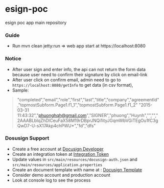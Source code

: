 # esign-poc
esign poc app main repository

### Guide
 - Run mvn clean jetty:run => web app start at https://localhost:8080

### Notice
 - After user sign and enter info, the api can not return the form data because user need to confirm their signature by click on email-link
 - After user click on confirm email, admin need to go to `https://localhost:8080/getInfo` to get data (in csv format),
 - Sample: 
> "completed","email","role","first","last","title","company","agreementId","topmostSubform.Page1.f1_1","topmostSubform.Page1.f1_2"
    "2015-03-31 11:43:32","phuonghqh@gmail.com","SIGNER","phuong","Huynh","","","2AAABLblqZhDlCeuFaX58M19rDBprJNQi1ityJGqmWbVGiTEgOu1fC3gQwD7-U-sX17Akp4chPWU*","fd","dfs"

### Dosusign Support
 - Create a free account at [Docusign Developer](https://www.docusign.com/developer-center)
 - Create an integration token at [Integration Token](https://admindemo.docusign.com/api-integrator-key)
 - Update values in `src/main/resources/docusign-auth.json` and `src/main/resources/application.properties`
 - Create an document template with name at : [Docusign Template](https://appdemo.docusign.com/templates/all)
 - Consider demo account and production account
 - Look at console log to see the process